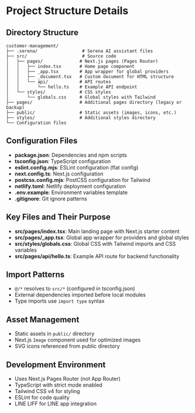 # Project Structure Details

## Directory Structure
```
customer-management/
├── .serena/                 # Serena AI assistant files
├── src/                     # Source code
│   ├── pages/              # Next.js pages (Pages Router)
│   │   ├── index.tsx       # Home page component
│   │   ├── _app.tsx        # App wrapper for global providers
│   │   ├── _document.tsx   # Custom document for HTML structure
│   │   └── api/            # API routes
│   │       └── hello.ts    # Example API endpoint
│   └── styles/             # CSS styles
│       └── globals.css     # Global styles with Tailwind
├── pages/                  # Additional pages directory (legacy or backup)
├── public/                 # Static assets (images, icons, etc.)
├── styles/                 # Additional styles directory
└── Configuration files
```

## Configuration Files
- **package.json**: Dependencies and npm scripts
- **tsconfig.json**: TypeScript configuration
- **eslint.config.mjs**: ESLint configuration (flat config)
- **next.config.ts**: Next.js configuration
- **postcss.config.mjs**: PostCSS configuration for Tailwind
- **netlify.toml**: Netlify deployment configuration
- **.env.example**: Environment variables template
- **.gitignore**: Git ignore patterns

## Key Files and Their Purpose
- **src/pages/index.tsx**: Main landing page with Next.js starter content
- **src/pages/_app.tsx**: Global app wrapper for providers and global styles
- **src/styles/globals.css**: Global CSS with Tailwind imports and CSS variables
- **src/pages/api/hello.ts**: Example API route for backend functionality

## Import Patterns
- `@/*` resolves to `src/*` (configured in tsconfig.json)
- External dependencies imported before local modules
- Type imports use `import type` syntax

## Asset Management
- Static assets in `public/` directory
- Next.js `Image` component used for optimized images
- SVG icons referenced from public directory

## Development Environment
- Uses Next.js Pages Router (not App Router)
- TypeScript with strict mode enabled
- Tailwind CSS v4 for styling
- ESLint for code quality
- LINE LIFF for LINE app integration
